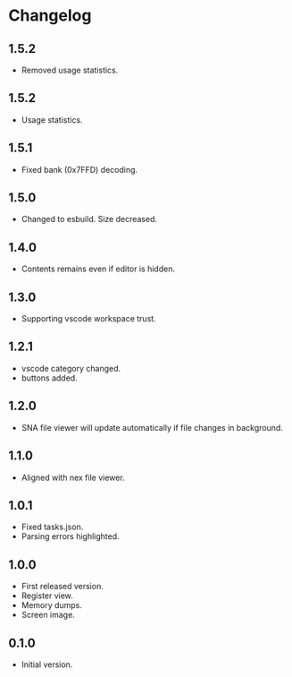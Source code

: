 # Changelog

## 1.5.2
- Removed usage statistics.

## 1.5.2
- Usage statistics.

## 1.5.1
- Fixed bank (0x7FFD) decoding.

## 1.5.0
- Changed to esbuild. Size decreased.

## 1.4.0
- Contents remains even if editor is hidden.

## 1.3.0
- Supporting vscode workspace trust.

## 1.2.1
- vscode category changed.
- buttons added.

## 1.2.0
- SNA file viewer will update automatically if file changes in background.

## 1.1.0
- Aligned with nex file viewer.

## 1.0.1
- Fixed tasks.json.
- Parsing errors highlighted.

## 1.0.0
- First released version.
- Register view.
- Memory dumps.
- Screen image.

## 0.1.0
- Initial version.
